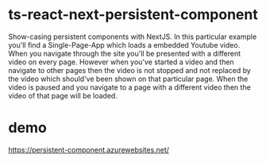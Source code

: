# ts-react-next-persistent-component
Show-casing persistent components with NextJS.
In this particular example you'll find a Single-Page-App which loads a embedded Youtube video.
When you navigate through the site you'll be presented with a different video on every page.
However when you've started a video and then navigate to other pages then the video is not stopped and not replaced by the video which should've been shown on that particular page.
When the video is paused and you navigate to a page with a different video then the video of that page will be loaded.

# demo
https://persistent-component.azurewebsites.net/